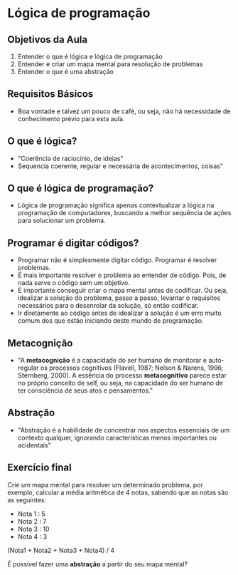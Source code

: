# Lógica de programação

## Objetivos da Aula

1. Entender o que é lógica e lógica de programação
2. Entender e criar um mapa mental para resolução de problemas
3. Entender o que é uma abstração

## Requisitos Básicos

- Boa vontade e talvez um pouco de café, ou seja, não há necessidade de conhecimento prévio para esta aula.

## O que é lógica?

- "Coerência de raciocínio, de ideias"
- Sequencia coerente, regular e necessária de acontecimentos, coisas"

## O que é lógica de programação?

- Lógica de programação significa apenas contextualizar a lógica na programação de computadores, buscando a melhor sequência de ações para solucionar um problema.

## Programar é digitar códigos?

- Programar não é simplesmente digitar código. Programar é resolver problemas.
- É mais importante resolver o problema ao entender de código. Pois, de nada serve o código sem um objetivo.
- É importante conseguir criar o mapa mental antes de codificar. Ou seja, idealizar a solução do problema, passo a passo, levantar o requisitos necessários para o desenrolar da solução, só então codificar.  
- Ir diretamente ao código antes de idealizar a solução é um erro muito comum dos que estão iniciando deste mundo de programação.

## Metacognição

- "A **metacognição** é a capacidade do ser humano de monitorar e auto-regular os processos cognitivos (Flavell, 1987; Nelson & Narens, 1996; Sternberg, 2000). A essência do processo **metacognitivo** parece estar no próprio conceito de self, ou seja, na capacidade do ser humano de ter consciência de seus atos e pensamentos."

## Abstração

- "Abstração é a habilidade de concentrar nos aspectos essenciais de um contexto qualquer, ignorando características menos importantes ou acidentais"

## Exercício final

Crie um mapa mental para resolver um determinado problema, por exemplo, calcular a média aritmética de 4 notas, sabendo que as notas são as seguintes:

- Nota 1 : 5
- Nota 2 : 7
- Nota 3 : 10
- Nota 4 : 3

(Nota1 + Nota2 + Nota3 + Nota4) / 4

É possível fazer uma **abstração** a partir do seu mapa mental?



